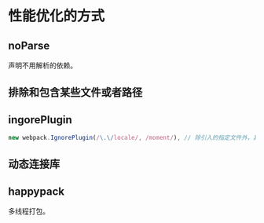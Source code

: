 # 性能优化的方式

## noParse

声明不用解析的依赖。

## 排除和包含某些文件或者路径

## ingorePlugin

```js
new webpack.IgnorePlugin(/\.\/locale/, /moment/), // 除引入的指定文件外，其他文件都忽略。
```

## 动态连接库

## happypack

多线程打包。
